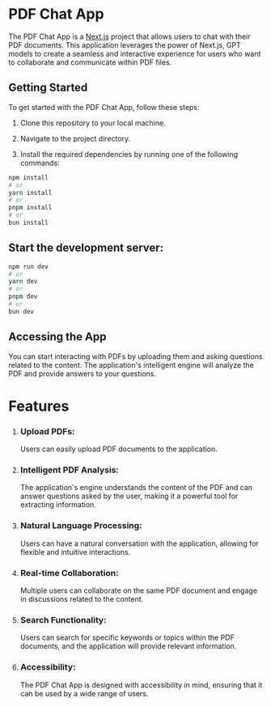 # PDF Chat App

The PDF Chat App is a [Next.js](https://nextjs.org/) project that allows users to chat with their PDF documents. This application leverages the power of Next.js, GPT models to create a seamless and interactive experience for users who want to collaborate and communicate within PDF files.

## Getting Started

To get started with the PDF Chat App, follow these steps:

1. Clone this repository to your local machine.

2. Navigate to the project directory.

3. Install the required dependencies by running one of the following commands:

```bash
npm install
# or
yarn install
# or
pnpm install
# or
bun install
```

## Start the development server:

```bash
npm run dev
# or
yarn dev
# or
pnpm dev
# or
bun dev
```

## Accessing the App

You can start interacting with PDFs by uploading them and asking questions related to the content. The application's intelligent engine will analyze the PDF and provide answers to your questions.

# Features

1. ### Upload PDFs:

   Users can easily upload PDF documents to the application.

2. ### Intelligent PDF Analysis:

   The application's engine understands the content of the PDF and can answer questions asked by the user, making it a powerful tool for extracting information.

3. ### Natural Language Processing:

   Users can have a natural conversation with the application, allowing for flexible and intuitive interactions.

4. ### Real-time Collaboration:

   Multiple users can collaborate on the same PDF document and engage in discussions related to the content.

5. ### Search Functionality:

   Users can search for specific keywords or topics within the PDF documents, and the application will provide relevant information.

6. ### Accessibility:
   The PDF Chat App is designed with accessibility in mind, ensuring that it can be used by a wide range of users.
